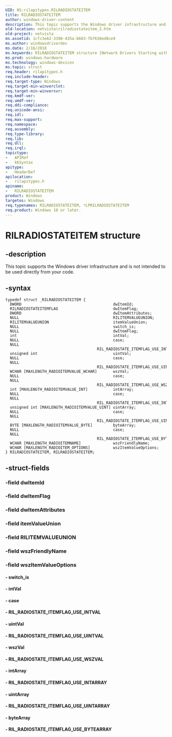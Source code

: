 ```yaml
---
UID: NS:rilapitypes.RILRADIOSTATEITEM
title: RILRADIOSTATEITEM
author: windows-driver-content
description: This topic supports the Windows driver infrastructure and is not intended to be used directly from your code.
old-location: netvista\rilradiostateitem_2.htm
old-project: netvista
ms.assetid: 1cfc3e62-3398-435a-b603-fb7638ed8ce9
ms.author: windowsdriverdev
ms.date: 2/16/2018
ms.keywords: RILRADIOSTATEITEM structure [Network Drivers Starting with Windows Vista], rilapitypes/RILRADIOSTATEITEM, *LPRILRADIOSTATEITEM, RILRADIOSTATEITEM, netvista.rilradiostateitem_2
ms.prod: windows-hardware
ms.technology: windows-devices
ms.topic: struct
req.header: rilapitypes.h
req.include-header: 
req.target-type: Windows
req.target-min-winverclnt: 
req.target-min-winversvr: 
req.kmdf-ver: 
req.umdf-ver: 
req.ddi-compliance: 
req.unicode-ansi: 
req.idl: 
req.max-support: 
req.namespace: 
req.assembly: 
req.type-library: 
req.lib: 
req.dll: 
req.irql: 
topictype:
-	APIRef
-	kbSyntax
apitype:
-	HeaderDef
apilocation:
-	rilapitypes.h
apiname:
-	RILRADIOSTATEITEM
product: Windows
targetos: Windows
req.typenames: RILRADIOSTATEITEM, *LPRILRADIOSTATEITEM
req.product: Windows 10 or later.
---
```


# RILRADIOSTATEITEM structure


## -description


This topic supports the Windows driver infrastructure and is not intended to be used directly from your code. 


## -syntax


````
typedef struct _RILRADIOSTATEITEM {
  DWORD                                        dwItemId;
  RILRADIOSTATEITEMFLAG                        dwItemFlag;
  DWORD                                        dwItemAttributes;
  NULL                                         RILITEMVALUEUNION;
  RILITEMVALUEUNION                            itemValueUnion;
  NULL                                         switch_is;
  NULL                                         dwItemFlag;
  int                                          intVal;
  NULL                                         case;
  NULL                                         RIL_RADIOSTATE_ITEMFLAG_USE_INTVAL;
  unsigned int                                 uintVal;
  NULL                                         case;
  NULL                                         RIL_RADIOSTATE_ITEMFLAG_USE_UINTVAL;
  WCHAR [MAXLENGTH_RADIOITEMVALUE_WCHAR]       wszVal;
  NULL                                         case;
  NULL                                         RIL_RADIOSTATE_ITEMFLAG_USE_WSZVAL;
  int [MAXLENGTH_RADIOITEMVALUE_INT]           intArray;
  NULL                                         case;
  NULL                                         RIL_RADIOSTATE_ITEMFLAG_USE_INTARRAY;
  unsigned int [MAXLENGTH_RADIOITEMVALUE_UINT] uintArray;
  NULL                                         case;
  NULL                                         RIL_RADIOSTATE_ITEMFLAG_USE_UINTARRAY;
  BYTE [MAXLENGTH_RADIOITEMVALUE_BYTE]         byteArray;
  NULL                                         case;
  NULL                                         RIL_RADIOSTATE_ITEMFLAG_USE_BYTEARRAY;
  WCHAR [MAXLENGTH_RADIOITEMNAME]              wszFriendlyName;
  WCHAR [MAXLENGTH_RADIOITEM_OPTIONS]          wszItemValueOptions;
} RILRADIOSTATEITEM, RILRADIOSTATEITEM;
````


## -struct-fields




### -field dwItemId


### -field dwItemFlag


### -field dwItemAttributes


### -field itemValueUnion


### -field RILITEMVALUEUNION


### -field wszFriendlyName


### -field wszItemValueOptions


#### - switch_is


#### - intVal


#### - case


#### - RIL_RADIOSTATE_ITEMFLAG_USE_INTVAL


#### - uintVal


#### - RIL_RADIOSTATE_ITEMFLAG_USE_UINTVAL


#### - wszVal


#### - RIL_RADIOSTATE_ITEMFLAG_USE_WSZVAL


#### - intArray


#### - RIL_RADIOSTATE_ITEMFLAG_USE_INTARRAY


#### - uintArray


#### - RIL_RADIOSTATE_ITEMFLAG_USE_UINTARRAY


#### - byteArray


#### - RIL_RADIOSTATE_ITEMFLAG_USE_BYTEARRAY

